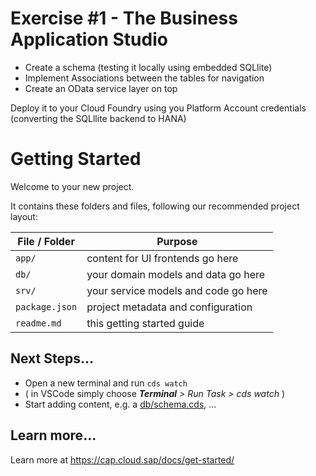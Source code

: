 # Exercise #1 - The Business Application Studio

* Create a schema (testing it locally using embedded SQLlite)
* Implement Associations between the tables for navigation
* Create an OData service layer on top

Deploy it to your Cloud Foundry using you Platform Account credentials (converting the SQLllite backend to HANA)





# Getting Started

Welcome to your new project.

It contains these folders and files, following our recommended project layout:

File / Folder | Purpose
---------|----------
`app/` | content for UI frontends go here
`db/` | your domain models and data go here
`srv/` | your service models and code go here
`package.json` | project metadata and configuration
`readme.md` | this getting started guide


## Next Steps...

- Open a new terminal and run  `cds watch`
- ( in VSCode simply choose _**Terminal** > Run Task > cds watch_ )
- Start adding content, e.g. a [db/schema.cds](db/schema.cds), ...


## Learn more...

Learn more at https://cap.cloud.sap/docs/get-started/
